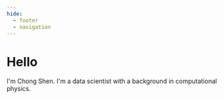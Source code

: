 ```yaml
---
hide:
  - footer
  - navigation
---
```

# Hello

I'm Chong Shen. I'm a data scientist with a background in computational physics.
